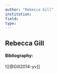 ```yaml
---
author: "Rebecca Gill"
institution:
field:
type:
---
```


## Rebecca Gill
#### Bibliography:

![[@Gill2014-yv]]